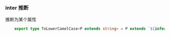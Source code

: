 ### inter 推断
推断为某个属性
```ts
    export type ToLowerCamelCase<P extends string> = P extends `${infer A}-${infer B}` ? `${A}${Capitalize<B>}` : never;
```